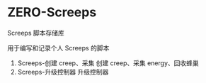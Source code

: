 # ZERO-Screeps

Screeps 脚本存储库

用于编写和记录个人 Screeps 的脚本

1. Screeps-创建 creep、采集
   创建 creep、采集 energy、回收蜂巢
2. Screeps-升级控制器
   升级控制器
